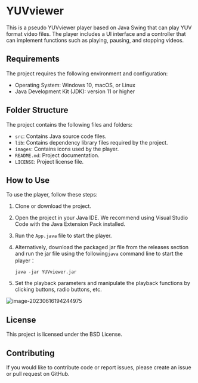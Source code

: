 # YUVviewer 

This is a pseudo YUVviewer player based on Java Swing that can play YUV format video files. The player includes a UI interface and a controller that can implement functions such as playing, pausing, and stopping videos.

## Requirements

The project requires the following environment and configuration:

- Operating System: Windows 10, macOS, or Linux
- Java Development Kit (JDK): version 11 or higher

## Folder Structure

The project contains the following files and folders:

- `src`: Contains Java source code files.
- `lib`: Contains dependency library files required by the project.
- `images`: Contains icons used by the player.
- `README.md`: Project documentation.
- `LICENSE`: Project license file.

## How to Use

To use the player, follow these steps:

1. Clone or download the project.

2. Open the project in your Java IDE. We recommend using Visual Studio Code with the Java Extension Pack installed.

3. Run the `App.java` file to start the player.

5. Alternatively, download the packaged jar file from the releases section and run the jar file using the following`java` command line to start the player：

   ```
   java -jar YUVviewer.jar
   ```

5. Set the playback parameters and manipulate the playback functions by clicking buttons, radio buttons, etc.

![image-20230616194244975](C:\Users\Ksals\AppData\Roaming\Typora\typora-user-images\image-20230616194244975.png)

## License

This project is licensed under the BSD License.

## Contributing

If you would like to contribute code or report issues, please create an issue or pull request on GitHub.

